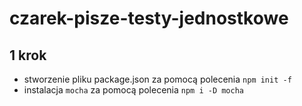 # czarek-pisze-testy-jednostkowe

## 1 krok
* stworzenie pliku package.json za pomocą polecenia `npm init -f`
* instalacja `mocha` za pomocą polecenia `npm i -D mocha`
